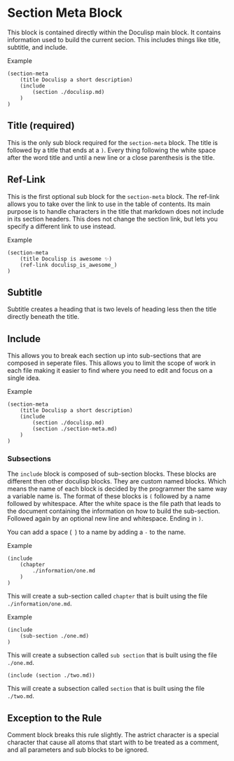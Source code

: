 <!-- GENERATED DOCUMENT DO NOT EDIT! -->
<!-- prettier-ignore-start -->
<!-- markdownlint-disable -->

<!-- Compiled with doculisp (version 1.2.3) https://www.npmjs.com/package/doculisp -->

# Section Meta Block #

This block is contained directly within the Doculisp main block. It contains information used to build the current secion. This includes things like title, subtitle, and include.

Example

```doculisp
(section-meta
    (title Doculisp a short description)
    (include
        (section ./doculisp.md)
    )
)
```

## Title (required) ##

This is the only sub block required for the `section-meta` block. The title is followed by a title that ends at a `)`. Every thing following the white space after the word title and until a new line or a close parenthesis is the title.

## Ref-Link ##

This is the first optional sub block for the `section-meta` block. The ref-link allows you to take over the link to use in the table of contents. Its main purpose is to handle characters in the title that markdown does not include in its section headers. This does not change the section link, but lets you specify a different link to use instead.

Example

```doculisp
(section-meta
    (title Doculisp is awesome ✨)
    (ref-link doculisp_is_awesome_)
)
```

## Subtitle ##

Subtitle creates a heading that is two levels of heading less then the title directly beneath the title.

## Include ##

This allows you to break each section up into sub-sections that are composed in seperate files. This allows you to limit the scope of work in each file making it easier to find where you need to edit and focus on a single idea.

Example

```doculisp
(section-meta
    (title Doculisp a short description)
    (include
        (section ./doculisp.md)
        (section ./section-meta.md)
    )
)
```

### Subsections ###

The `include` block is composed of sub-section blocks. These blocks are different then other doculisp blocks. They are custom named blocks. Which means the name of each block is decided by the programmer the same way a variable name is. The format of these blocks is `(` followed by a name followed by whitespace. After the white space is the file path that leads to the document containing the information on how to build the sub-section. Followed again by an optional new line and whitespace. Ending in `)`.

You can add a space (` `) to a name by adding a `-` to the name.

Example

```doculisp
(include
    (chapter
        ./information/one.md
    )
)
```

This will create a sub-section called `chapter` that is built using the file `./information/one.md`.

Example

```doculisp
(include
    (sub-section ./one.md)
)
```

This will create a subsection called `sub section` that is built using the file `./one.md`.

```doculisp
(include (section ./two.md))
```

This will create a subsection called `section` that is built using the file `./two.md`.

## Exception to the Rule ##

Comment block breaks this rule slightly. The astrict character is a special character that cause all atoms that start with to be treated as a comment, and all parameters and sub blocks to be ignored.

<!-- markdownlint-restore -->
<!-- prettier-ignore-end -->
<!-- GENERATED DOCUMENT DO NOT EDIT! -->
